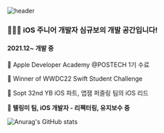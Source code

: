 ![header](https://capsule-render.vercel.app/api?type=waving&color=timeGradient&text=Hi%20This%20is%20PecanPie's%20Github%20🥧🧑‍💻&animation=twinkling&fontSize=25&fontAlignY=25&fontAlign=50&height=100)


### 👨🏼‍💻 iOS 주니어 개발자 심규보의 개발 공간입니다!
#### 2021.12~ 개발 중

  Apple Developer Academy @POSTECH 1기 수료

🏅 Winner of WWDC22 Swift Student Challenge

🧩 Sopt 32nd YB iOS 파트, 앱잼 퍼즐링 팀의 iOS 리드

**📗 텔링미 팀, iOS 개발자 - 리펙터링, 유지보수 중**



![Anurag's GitHub stats](https://github-readme-stats.vercel.app/api?username=PecanPiePOS&show_icons=true&theme=calm)

<!--
**PecanPiePOS/PecanPiePOS** is a ✨ _special_ ✨ repository because its `README.md` (this file) appears on your GitHub profile.

Here are some ideas to get you started:

- 🔭 I’m currently working on ...
- 🌱 I’m currently learning ...
- 👯 I’m looking to collaborate on ...
- 🤔 I’m looking for help with ...
- 💬 Ask me about ...
- 📫 How to reach me: ...
- 😄 Pronouns: ...
- ⚡ Fun fact: ...
-->
